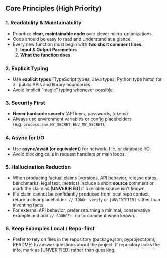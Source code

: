 ##  Core Principles (High Priority)

### 1. Readability & Maintainability
- Prioritize **clear, maintainable code** over clever micro-optimizations.
- Code should be easy to read and understand at a glance.
- Every new function must begin with **two short comment lines**:
  1. **Input & Output Parameters**  
  2. **What the function does**

### 2. Explicit Typing
- Use **explicit types** (TypeScript types, Java types, Python type hints) for all public APIs and library boundaries.
- Avoid implicit “magic” typing whenever possible.

### 3. Security First
- **Never hardcode secrets** (API keys, passwords, tokens).
- Always use environment variables or config placeholders  
  (e.g. `process.env.MY_SECRET`, `ENV_MY_SECRET`).

### 4. Async for I/O
- Use **async/await (or equivalent)** for network, file, or database I/O.
- Avoid blocking calls in request handlers or main loops.

### 5. Hallucination Reduction
- When producing factual claims (versions, API behavior, release dates, benchmarks, legal text, metrics) include a short **source** comment or mark the claim as **[UNVERIFIED]** if a reliable source isn't known.
- If a claim cannot be confidently produced from local repo context, return a clear placeholder: `// TODO: verify` or `[UNVERIFIED]` rather than inventing facts.
- For external API behavior, prefer returning a minimal, conservative example and add `// SOURCE: <url>` comment when known.

### 6. Keep Examples Local / Repo-first
- Prefer to rely on files in the repository (package.json, pyproject.toml, README) to answer questions about the project. If repository lacks the info, mark as [UNVERIFIED] rather than guessing.




